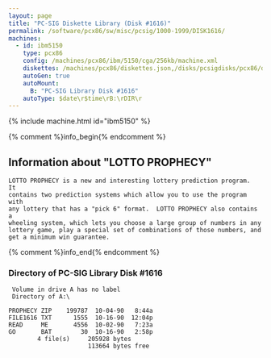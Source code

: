 ```yaml
---
layout: page
title: "PC-SIG Diskette Library (Disk #1616)"
permalink: /software/pcx86/sw/misc/pcsig/1000-1999/DISK1616/
machines:
  - id: ibm5150
    type: pcx86
    config: /machines/pcx86/ibm/5150/cga/256kb/machine.xml
    diskettes: /machines/pcx86/diskettes.json,/disks/pcsigdisks/pcx86/diskettes.json
    autoGen: true
    autoMount:
      B: "PC-SIG Library Disk #1616"
    autoType: $date\r$time\rB:\rDIR\r
---
```


{% include machine.html id="ibm5150" %}

{% comment %}info_begin{% endcomment %}

## Information about "LOTTO PROPHECY"

    LOTTO PROPHECY is a new and interesting lottery prediction program.  It
    contains two prediction systems which allow you to use the program with
    any lottery that has a "pick 6" format.  LOTTO PROPHECY also contains a
    wheeling system, which lets you choose a large group of numbers in any
    lottery game, play a special set of combinations of those numbers, and
    get a minimum win guarantee.
{% comment %}info_end{% endcomment %}


### Directory of PC-SIG Library Disk #1616

     Volume in drive A has no label
     Directory of A:\

    PROPHECY ZIP    199787  10-04-90   8:44a
    FILE1616 TXT      1555  10-16-90  12:04p
    READ     ME       4556  10-02-90   7:23a
    GO       BAT        30  10-16-90   2:58p
            4 file(s)     205928 bytes
                          113664 bytes free
